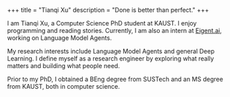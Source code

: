 +++
title = "Tianqi Xu"
description = "Done is better than perfect."
+++

I am Tianqi Xu, a Computer Science PhD student at KAUST. I enjoy programming and reading stories. Currently, I am also an intern at [Eigent.ai](https://www.eigent.ai/), working on Language Model Agents.

My research interests include Language Model Agents and general Deep Learning. I define myself as a research engineer by exploring what really matters and building what people need.

Prior to my PhD, I obtained a BEng degree from SUSTech and an MS degree from KAUST, both in computer science.